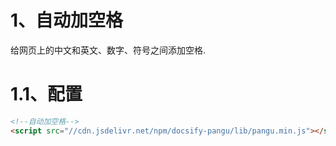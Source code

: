 # 1、自动加空格
给网页上的中文和英文、数字、符号之间添加空格.

# 1.1、配置
```html
<!--自动加空格-->
<script src="//cdn.jsdelivr.net/npm/docsify-pangu/lib/pangu.min.js"></script>
```
